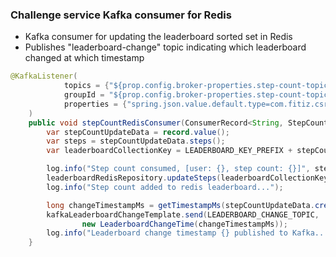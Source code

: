 ### Challenge service Kafka consumer for Redis

- Kafka consumer for updating the leaderboard sorted set in Redis
- Publishes "leaderboard-change" topic indicating which leaderboard changed at which timestamp

```java
@KafkaListener(
            topics = {"${prop.config.broker-properties.step-count-topic}"},
            groupId = "${prop.config.broker-properties.step-count-topic-redis-consumer-group-id}",
            properties = {"spring.json.value.default.type=com.fitiz.csredisconsumer.model.StepCountUpdateData"}
    )
    public void stepCountRedisConsumer(ConsumerRecord<String, StepCountUpdateData> record) {
        var stepCountUpdateData = record.value();
        var steps = stepCountUpdateData.steps();
        var leaderboardCollectionKey = LEADERBOARD_KEY_PREFIX + stepCountUpdateData.challengeId();

        log.info("Step count consumed, [user: {}, step count: {}]", stepCountUpdateData.username(), steps);
        leaderboardRedisRepository.updateSteps(leaderboardCollectionKey, steps, stepCountUpdateData.username());
        log.info("Step count added to redis leaderboard...");

        long changeTimestampMs = getTimestampMs(stepCountUpdateData.createdAt());
        kafkaLeaderboardChangeTemplate.send(LEADERBOARD_CHANGE_TOPIC,
                new LeaderboardChangeTime(changeTimestampMs));
        log.info("Leaderboard change timestamp {} published to Kafka...", changeTimestampMs);
    }
```
